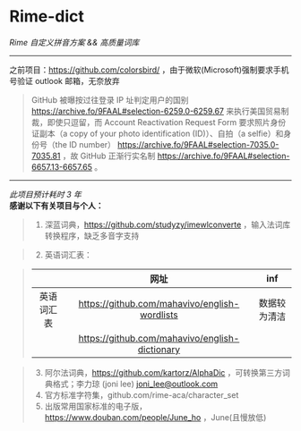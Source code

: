 # Rime-dict  

*Rime 自定义拼音方案 &amp;&amp; 高质量词库*  

---  

之前项目：https://github.com/colorsbird/ ，由于微软(Microsoft)强制要求手机号验证 outlook 邮箱，无奈放弃
> GitHub 被曝按过往登录 IP 址判定用户的国别 https://archive.fo/9FAAL#selection-6259.0-6259.67 来执行美国贸易制裁，即使只逗留，而 Account Reactivation Request Form 要求照片身份证副本（a copy of your photo identification (ID)）、自拍（a selfie）和身份号（the ID number） https://archive.fo/9FAAL#selection-7035.0-7035.81 ，故 GitHub 正渐行实名制 https://archive.fo/9FAAL#selection-6657.13-6657.65 。
 
---  

*此项目预计耗时 3 年*  
**感谢以下有关项目与个人：**  
> 1. 深蓝词典，https://github.com/studyzy/imewlconverte ，输入法词库转换程序，缺乏多音字支持

> 2. 英语词汇表： 

   > | | 网址 | inf |
   > | :---: | :---: | :---: |
   > | 英语词汇表 | https://github.com/mahavivo/english-wordlists | 数据较为清洁 |
   > | | https://github.com/mahavivo/english-dictionary | |

> 3. 阿尔法词典，https://github.com/kartorz/AlphaDic ，可转换第三方词典格式；李力琼 (joni lee) joni_lee@outlook.com  
> 4. 官方标准字符集，github.com/rime-aca/character_set  
> 5. 出版常用国家标准的电子版，https://www.douban.com/people/June_ho ，June(且慢放低)  

